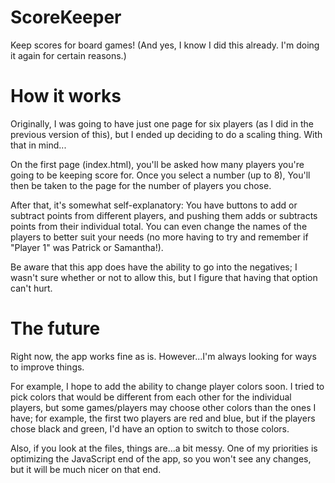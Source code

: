 # ScoreKeeper
Keep scores for board games!
(And yes, I know I did this already. I'm doing it again for certain reasons.)

# How it works
Originally, I was going to have just one page for six players (as I did in the previous version of this), but I ended up deciding to do a scaling thing. With that in mind...

On the first page (index.html), you'll be asked how many players you're going to be keeping score for. Once you select a number (up to 8), You'll then be taken to the page for the number of players you chose.

After that, it's somewhat self-explanatory: You have buttons to add or subtract points from different players, and pushing them adds or subtracts points from their individual total. You can even change the names of the players to better suit your needs (no more having to try and remember if "Player 1" was Patrick or Samantha!).

Be aware that this app does have the ability to go into the negatives; I wasn't sure whether or not to allow this, but I figure that having that option can't hurt.

# The future
Right now, the app works fine as is. However...I'm always looking for ways to improve things.

For example, I hope to add the ability to change player colors soon. I tried to pick colors that would be different from each other for the individual players, but some games/players may choose other colors than the ones I have; for example, the first two players are red and blue, but if the players chose black and green, I'd have an option to switch to those colors.

Also, if you look at the files, things are...a bit messy. One of my priorities is optimizing the JavaScript end of the app, so you won't see any changes, but it will be much nicer on that end.